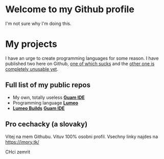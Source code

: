 # Welcome to my Github profile

I'm not sure why I'm doing this.

# My projects

I have an urge to create programming languages for some reason. I have published two here on Github, [one of which sucks](https://github.com/vitkozel/VKode) and the [other one is completely unusable yet](https://github.com/vitkozel/Lumeo).

## Full list of my public repos

* My own, totally useless **[Guam IDE](https://github.com/vitkozel/Guam-IDE)**
* Programming language **[Lumeo](https://github.com/vitkozel/Lumeo)**
* **[Lumeo Builds](https://github.com/vitkozel/Lumeo-builds)**
**[Guam IDE](https://github.com/vitkozel/Guam-IDE)**

## Pro cechacky (a slovaky)
Vitej na mem Githubu. Vituv 100% osobni profil. Vsechny linky najdes na 
https://imory.tk/

CHci zemrit
